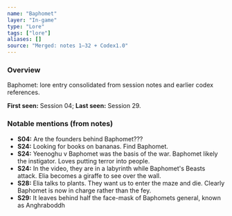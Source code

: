 ```yaml
---
name: "Baphomet"
layer: "In-game"
type: "Lore"
tags: ["lore"]
aliases: []
source: "Merged: notes 1–32 + Codex1.0"
---
```

### Overview
Baphomet: lore entry consolidated from session notes and earlier codex references.

**First seen:** Session 04; **Last seen:** Session 29.

### Notable mentions (from notes)
- **S04:** Are the founders behind Baphomet???
- **S24:** Looking for books on bananas. Find Baphomet.
- **S24:** Yeenoghu v Baphomet was the basis of the war. Baphomet likely the instigator. Loves putting terror into people.
- **S24:** In the video, they are in a labyrinth while Baphomet's Beasts attack. Elia becomes a giraffe to see over the wall.
- **S28:** Elia talks to plants. They want us to enter the maze and die. Clearly Baphomet is now in charge rather than the fey.
- **S29:** It leaves behind half the face-mask of Baphomets general, known as Anghraboddh
